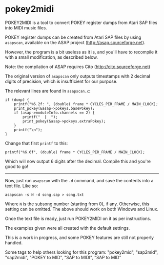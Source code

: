 # pokey2midi
POKEY2MIDI is a tool to convert POKEY register dumps from Atari SAP files into MIDI music files.

POKEY register dumps can be created from Atari SAP files by using `asapscan`, available on the ASAP project (http://asap.sourceforge.net). 

However, the program is a bit useless as it is, and you'll have to recompile it with a small modification, as described below.

Note: the compilation of ASAP requires Cito (http://cito.sourceforge.net)

The original version of `asapscan` only outputs timestamps with 2 decimal digits of precision, which is insufficient for our purpose.

The relevant lines are found in `asapscan.c`:

    if (dump) {
    	printf("%6.2f: ", (double) frame * CYCLES_PER_FRAME / MAIN_CLOCK);
    	print_pokey(&asap->pokeys.basePokey);
    	if (asap->moduleInfo.channels == 2) {
    		printf("  |  ");
    		print_pokey(&asap->pokeys.extraPokey);
    	}
    	printf("\n");
    }

Change that first `printf` to this:

    printf("%6.6f", (double) frame * CYCLES_PER_FRAME / MAIN_CLOCK);

Which will now output 6 digits after the decimal. Compile this and you're good to go!

----

Now, just run `asapscan` with the `-d` command, and save the contents into a text file. Like so:

    asapscan -s N -d song.sap > song.txt

Where `N` is the subsong number (starting from 0), if any. Otherwise, this setting can be omitted. The above should work on both Windows and Linux.

Once the text file is ready, just run POKEY2MIDI on it as per instructions.

The examples given were all created with the default settings.

This is a work in progress, and some POKEY features are still not properly handled.

Some tags to help others looking for this program: "pokey2mid", "sap2mid", "sap2midi", "POKEY to MID", "SAP to MIDI", "SAP to MID"
